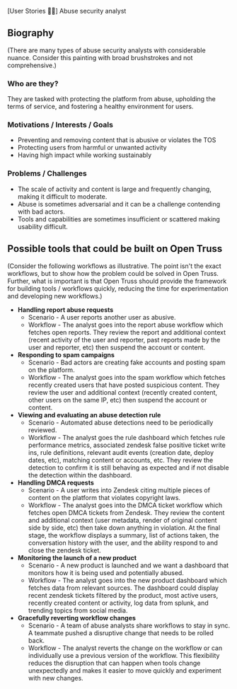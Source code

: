 [User Stories :woman_astronaut:] Abuse security analyst

## Biography

(There are many types of abuse security analysts with considerable nuance. Consider this painting with broad brushstrokes and not comprehensive.)

### Who are they?

They are tasked with protecting the platform from abuse, upholding the terms of service, and fostering a healthy environment for users.

### Motivations / Interests / Goals

- Preventing and removing content that is abusive or violates the TOS
- Protecting users from harmful or unwanted activity
- Having high impact while working sustainably

### Problems / Challenges

- The scale of activity and content is large and frequently changing, making it difficult to moderate.
- Abuse is sometimes adversarial and it can be a challenge contending with bad actors.
- Tools and capabilities are sometimes insufficient or scattered making usability difficult.

## Possible tools that could be built on Open Truss

(Consider the following workflows as illustrative. The point isn't the exact workflows, but to show how the problem could be solved in Open Truss. Further, what is important is that Open Truss should provide the framework for building tools / workflows quickly, reducing the time for experimentation and developing new workflows.)

- **Handling report abuse requests**
  - Scenario - A user reports another user as abusive.
  - Workflow - The analyst goes into the report abuse workflow which fetches open reports. They review the report and additional context (recent activity of the user and reporter, past reports made by the user and reporter, etc) then suspend the account or content.
- **Responding to spam campaigns**
  - Scenario - Bad actors are creating fake accounts and posting spam on the platform.
  - Workflow - The analyst goes into the spam workflow which fetches recently created users that have posted suspicious content. They review the user and additional context (recently created content, other users on the same IP, etc) then suspend the account or content.
- **Viewing and evaluating an abuse detection rule**
  - Scenario - Automated abuse detections need to be periodically reviewed.
  - Workflow - The analyst goes the rule dashboard which fetches rule performance metrics, associated zendesk false positive ticket write ins, rule definitions, relevant audit events (creation date, deploy dates, etc), matching content or accounts, etc. They review the detection to confirm it is still behaving as expected and if not disable the detection within the dashboard.
- **Handling DMCA requests**
  - Scenario - A user writes into Zendesk citing multiple pieces of content on the platform that violates copyright laws.
  - Workflow - The analyst goes into the DMCA ticket workflow which fetches open DMCA tickets from Zendesk. They review the content and additional context (user metadata, render of original content side by side, etc) then take down anything in violation. At the final stage, the workflow displays a summary, list of actions taken, the conversation history with the user, and the ability respond to and close the zendesk ticket.
- **Monitoring the launch of a new product**
  - Scenario - A new product is launched and we want a dashboard that monitors how it is being used and potentially abused.
  - Workflow - The analyst goes into the new product dashboard which fetches data from relevant sources. The dashboard could display recent zendesk tickets filtered by the product, most active users, recently created content or activity, log data from splunk, and trending topics from social media.
- **Gracefully reverting workflow changes**
  - Scenario - A team of abuse analysts share workflows to stay in sync. A teammate pushed a disruptive change that needs to be rolled back.
  - Workflow - The analyst reverts the change on the workflow or can individually use a previous version of the workflow. This flexibility reduces the disruption that can happen when tools change unexpectedly and makes it easier to move quickly and experiment with new changes.
